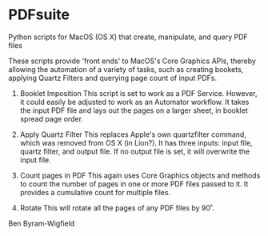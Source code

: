# PDFsuite
Python scripts for MacOS (OS X) that create, manipulate, and query PDF files

These scripts provide 'front ends' to MacOS's Core Graphics APIs, thereby allowing the automation of a variety of tasks, such as creating bookets, applying Quartz Filters and querying page count of input PDFs.

1. Booklet Imposition
This script is set to work as a PDF Service. However, it could easily be adjusted to work as an Automator workflow. It takes the input PDF file and lays out the pages on a larger sheet, in booklet spread page order.

2. Apply Quartz Filter
This replaces Apple's own quartzfilter command, which was removed from OS X (in Lion?). It has three inputs: input file, quartz filter, and output file. If no output file is set, it will overwrite the input file.

3. Count pages in PDF
This again uses Core Graphics objects and methods to count the number of pages in one or more PDF files passed to it. It provides a cumulative count for multiple files.

4. Rotate
This will rotate all the pages of any PDF files by 90˚.

Ben Byram-Wigfield
